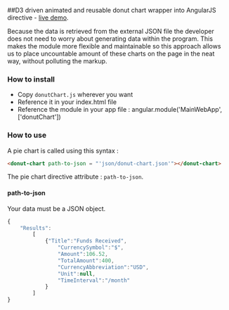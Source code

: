 ##D3 driven animated and reusable donut chart wrapper into AngularJS directive - [live demo](http://iuriistavnichuk.github.io/d3-angularjs-donut-chart/).

Because the data is retrieved from the external JSON file the developer does not need to worry about generating data within the program. This makes the module more flexible and maintainable so this approach allows us to place uncountable amount of these charts on the page in the neat way, without polluting the markup.

### How to install
 + Copy `donutChart.js` wherever you want
 + Reference it in your index.html file
 + Reference the module in your app file :
     angular.module('MainWebApp', ['donutChart'])

### How to use
A pie chart is called using this syntax :

```html
<donut-chart path-to-json = "'json/donut-chart.json'"></donut-chart>
```

The pie chart directive attribute : `path-to-json`.


#### path-to-json
Your data must be a JSON object.
```js
{
    "Results":
        [
            {"Title":"Funds Received",
                "CurrencySymbol":"$",
                "Amount":106.52,
                "TotalAmount":400,
                "CurrencyAbbreviation":"USD",
                "Unit":null,
                "TimeInterval":"/month"
            }
        ]
}
```
